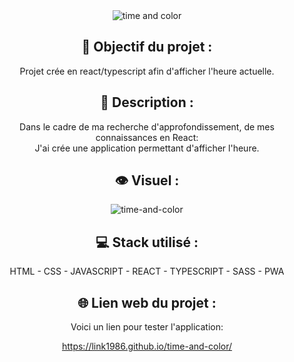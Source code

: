 <div align=center><img src="https://user-images.githubusercontent.com/27373255/131218008-2d2edc6a-031a-4295-b0b3-065f4d83d29f.png" alt="time and color"/></div>
<h2 align=center>🎯 Objectif du projet :</h2>
<p align=center>Projet crée en react/typescript afin d'afficher l'heure actuelle.</p>

<h2 align=center>📝 Description :</h2>

<p align=center>Dans le cadre de ma recherche d'approfondissement, de mes connaissances en React:</br>
J'ai crée une application permettant d'afficher l'heure.</p>

<h2 align=center>👁️ Visuel :</h2>
<div align=center><img src="https://user-images.githubusercontent.com/27373255/131218945-28b2b6dc-4f4d-405d-b2a6-84c5c4f8e86d.png" alt="time-and-color"</div>

<h2 align=center>💻 Stack utilisé :</h2>

<p align=center>HTML - CSS - JAVASCRIPT - REACT - TYPESCRIPT - SASS - PWA</p>

<h2 align=center>🌐 Lien web du projet :</h2>

<p align=center>Voici un lien pour tester l'application:

  <a title="https://link1986.github.io/time-and-color/" role="link" target="_blank" class="text-bold" rel="noopener noreferrer" href="https://link1986.github.io/time-and-color/">https://link1986.github.io/time-and-color/</a></p>
